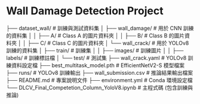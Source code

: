   # Wall Damage Detection Project
├── dataset_wall/                    # 訓練與測試資料集
│   ├── wall_damage/                 # 用於 CNN 訓練的資料集
│   │   ├── A/                       # Class A 的圖片資料夾
│   │   ├── B/                       # Class B 的圖片資料夾
│   │   ├── C/                       # Class C 的圖片資料夾
│   └── wall_crack/                  # 用於 YOLOv8 訓練的資料集
│       ├── train/                   # 訓練集
│       │   ├── images/              # 訓練圖片
│       │   ├── labels/              # 訓練標註檔
│       └── test/                    # 測試集
├── wall_crack.yaml                  # YOLOv8 訓練資料設定檔
├── best_multitask_model.pth         # EfficientNetV2-S 模型檔案
├── runs/                            # YOLOv8 訓練輸出
├── wall_submission.csv              # 推論結果輸出檔案
├── README.md                        # 專案說明文件
├── environment.yml                  # Conda 環境設定檔
└── DLCV_Final_Competetion_Column_YoloV8.ipynb # 主程式碼 (包含訓練與推論)
